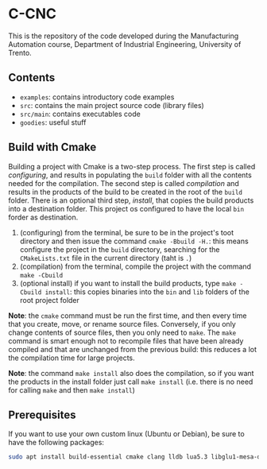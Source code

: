 # C-CNC

This is the repository of the code developed during the Manufacturing Automation
course, Department of Industrial Engineering, University of Trento.

## Contents

* `examples`: contains introductory code examples
* `src`: contains the main project source code (library files)
*  `src/main`: contains executables code
*  `goodies`: useful stuff

## Build with Cmake

Building a project with Cmake is a two-step process. The first step is called
*configuring*, and results in populating the `build` folder with all the
contents needed for the compilation. The second step is called *compilation* and
results in the products of the build to be created in the root of the `build`
folder. There is an optional third step, *install*, that copies the build
products into a destination folder. This project os configured to have the local `bin` forder as destination.

1. (configuring) from the terminal, be sure to be in the project's toot directory and then issue the command `cmake
   -Bbuild -H.`: this means configure the project in the `build` directory, searching
   for the `CMakeLists.txt` file in the current directory (taht is `.`)
3. (compilation) from the terminal, compile the project with the command `make -Cbuild` 
4. (optional install) if you want to install the build products, type `make - Cbuild install`: this copies binaries into the `bin` and `lib` folders of the root
   project folder

**Note**: the `cmake` command must be run the first time, and then every time
that you create, move, or rename source files. Conversely, if you only change
contents of source files, then you only need to `make`. The `make` command is
smart enough not to recompile files that have been already compiled and that are
unchanged from the previous build: this reduces a lot the compilation time for
large projects.

**Note**: the command `make install` also does the compilation, so if you want
the products in the install folder just call `make install` (i.e. there is no
need for calling `make` and then `make install`)

## Prerequisites

If you want to use your own custom linux (Ubuntu or Debian), be sure to have the
following packages:

```sh
sudo apt install build-essential cmake clang lldb lua5.3 libglu1-mesa-dev freeglut3-dev mesa-common-dev libreadline-dev
```